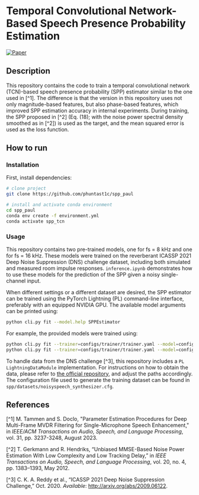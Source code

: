 # Temporal Convolutional Network-Based Speech Presence Probability Estimation
[![Paper](http://img.shields.io/badge/paper-TASLP)](https://ieeexplore.ieee.org/abstract/document/10224310)

## Description
This repository contains the code to train a temporal convolutional network (TCN)-based speech presence probability (SPP) estimator similar to the one used in [^1].
The difference is that the version in this repository uses not only magnitude-based features, but also phase-based features, which improved SPP estimation accuracy in internal experiments.
During training, the SPP proposed in [^2] (Eq. (18); with the noise power spectral density smoothed as in [^2]) is used as the target, and the mean squared error is used as the loss function.

## How to run
### Installation
First, install dependencies:

```bash
# clone project
git clone https://github.com/phuntast1c/spp_paul

# install and activate conda environment
cd spp_paul
conda env create -f environment.yml
conda activate spp_tcn
```

### Usage
This repository contains two pre-trained models, one for fs = 8 kHz and one for fs = 16 kHz.
These models were trained on the reverberant ICASSP 2021 Deep Noise Suppression (DNS) challenge dataset, including both simulated and measured room impulse responses.
```inference.ipynb``` demonstrates how to use these models for the prediction of the SPP given a noisy single-channel input.

When different settings or a different dataset are desired, the SPP estimator can be trained using the PyTorch Lightning (PL) command-line interface, preferably with an equipped NVIDIA GPU. The available model arguments can be printed using:

```bash
python cli.py fit --model.help SPPEstimator
```

For example, the provided models were trained using:

```bash
python cli.py fit --trainer=configs/trainer/trainer.yaml --model=configs/model/240206_spp_tcn.yaml --data=configs/data/240206_dns2_reverberant.yaml --data.fs=8000 &> log.fs_8000 &
python cli.py fit --trainer=configs/trainer/trainer.yaml --model=configs/model/240206_spp_tcn.yaml --data=configs/data/240206_dns2_reverberant.yaml --data.fs=16000 &> log.fs_16000 &
```

To handle data from the DNS challenge [^3], this repository includes a `PL LightningDataModule` implementation. For instructions on how to obtain the data, please refer to [the official repository](https://github.com/microsoft/DNS-Challenge), and adjust the paths accordingly. The configuration file used to generate the training dataset can be found in `spp/datasets/noisyspeech_synthesizer.cfg`.

## References
[^1] M. Tammen and S. Doclo, "Parameter Estimation Procedures for Deep Multi-Frame MVDR Filtering for Single-Microphone Speech Enhancement," in *IEEE/ACM Transactions on Audio, Speech, and Language Processing*, vol. 31, pp. 3237-3248, August 2023.

[^2] T. Gerkmann and R. Hendriks, “Unbiased MMSE-Based Noise Power Estimation With Low Complexity and Low Tracking Delay,” in *IEEE Transactions on Audio, Speech, and Language Processing*, vol. 20, no. 4, pp. 1383–1393, May 2012.

[^3] C. K. A. Reddy et al., “ICASSP 2021 Deep Noise Suppression Challenge,” Oct. 2020. *Available*: http://arxiv.org/abs/2009.06122.
